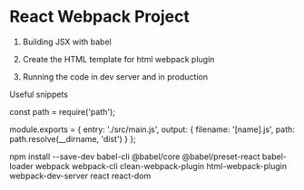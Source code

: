 # React Webpack Project

1. Building JSX with babel

2. Create the HTML template for html webpack plugin

3. Running the code in dev server and in production


















Useful snippets

const path = require('path');

module.exports = {
  entry: './src/main.js',
  output: {
    filename: '[name].js',
    path: path.resolve(__dirname, 'dist')
  }
};

npm install --save-dev babel-cli @babel/core @babel/preset-react babel-loader webpack webpack-cli clean-webpack-plugin html-webpack-plugin webpack-dev-server react react-dom


